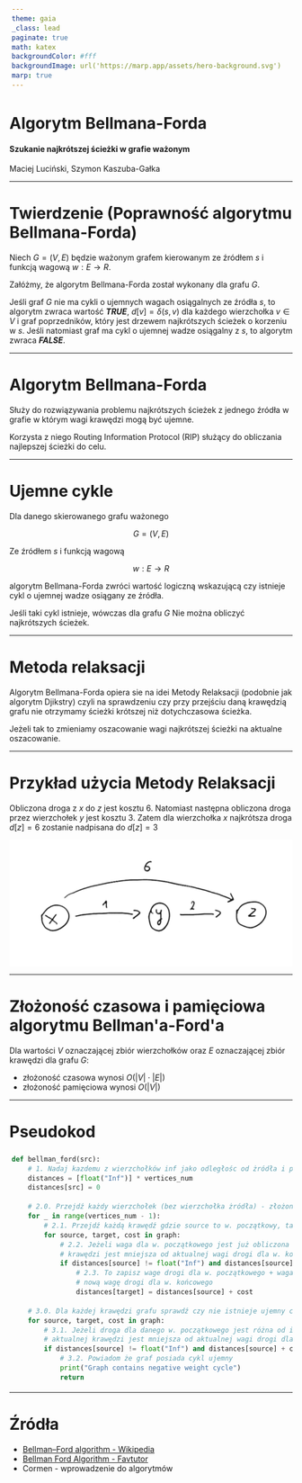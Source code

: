 ```yaml
---
theme: gaia
_class: lead
paginate: true
math: katex
backgroundColor: #fff
backgroundImage: url('https://marp.app/assets/hero-background.svg')
marp: true
---
```


<style>
{
  font-size: 32px;
  padding: 1rem 1.5rem;
}
</style>

# Algorytm Bellmana-Forda

#### Szukanie najkrótszej ścieżki w grafie ważonym

Maciej Luciński, Szymon Kaszuba-Gałka

---

# Twierdzenie (Poprawność algorytmu Bellmana-Forda)

Niech $G=(V,E)$ będzie ważonym grafem kierowanym ze źródłem $s$ i funkcją wagową $w: E \rightarrow R$.

Załóżmy, że algorytm Bellmana-Forda został wykonany dla grafu $G$.

Jeśli graf $G$ nie ma cykli o ujemnych wagach osiągalnych ze źródła $s$, to algorytm zwraca wartość **_TRUE_**, $d[v] = \delta(s, v)$ dla każdego wierzchołka
$v \in V$ i graf poprzedników, który jest drzewem najkrótszych ścieżek o korzeniu w $s$. Jeśli natomiast graf ma cykl o ujemnej wadze osiągalny z $s$, to algorytm zwraca **_FALSE_**.

---

# Algorytm Bellmana-Forda

Służy do rozwiązywania problemu najkrótszych ścieżek z jednego źródła w grafie w którym wagi krawędzi mogą być ujemne.

Korzysta z niego Routing Information Protocol (RIP) służący do obliczania najlepszej ścieżki do celu.

---

# Ujemne cykle

Dla danego skierowanego grafu ważonego

$$
G = (V, E)
$$

Ze źródłem $s$ i funkcją wagową

$$
w: E \rightarrow R
$$

algorytm Bellmana-Forda zwróci wartość logiczną wskazującą czy istnieje cykl o ujemnej wadze osiągany ze źródła.

Jeśli taki cykl istnieje, wówczas dla grafu $G$ Nie można obliczyć najkrótszych ścieżek.

---

# Metoda relaksacji

Algorytm Bellmana-Forda opiera sie na idei Metody Relaksacji (podobnie jak algorytm Djikstry) czyli na sprawdzeniu czy przy przejściu daną krawędzią grafu nie otrzymamy ścieżki krótszej niż dotychczasowa ścieżka.

Jeżeli tak to zmieniamy oszacowanie wagi najkrótszej ścieżki na aktualne oszacowanie.

---

# Przykład użycia Metody Relaksacji

Obliczona droga z $x$ do $z$ jest kosztu $6$. Natomiast następna obliczona droga przez wierzchołek $y$ jest kosztu $3$. Zatem dla wierzchołka $x$ najkrótsza droga $d[z] = 6$ zostanie nadpisana do $d[z] = 3$

<style>
img[alt~="center"] {
  display: block;
  margin: 0 auto;
}
</style>

![w:22cm center](./przyklad_relaksacji.png)

---

# Złożoność czasowa i pamięciowa algorytmu Bellman'a-Ford'a

Dla wartości $V$ oznaczającej zbiór wierzchołków oraz $E$ oznaczającej zbiór krawędzi dla grafu $G$:

- złożoność czasowa wynosi $O(|V| \cdot |E|)$
- złożoność pamięciowa wynosi $O(|V|)$

---

# Pseudokod

<style scoped>
pre {
   background-color: rgb(25, 25, 25);
   border-radius: 0.5rem;
   padding: 0.25rem;
}
</style>

```python
def bellman_ford(src):
    # 1. Nadaj kazdemu z wierzchołków inf jako odległośc od żródła i przypisz żródłu odległość od niego samego == 0
    distances = [float("Inf")] * vertices_num
    distances[src] = 0

    # 2.0. Przejdź każdy wierzchołek (bez wierzchołka żródła) - złożoność obliczeniowa O(|V|*|E|)
    for _ in range(vertices_num - 1):
        # 2.1. Przejdź każdą krawędź gdzie source to w. początkowy, target to w. końcowy a cost to waga
        for source, target, cost in graph:
            # 2.2. Jeżeli waga dla w. początkowego jest już obliczona i waga drogi dla w. początkowego + waga aktualnej
            # krawędzi jest mniejsza od aktualnej wagi drogi dla w. końcowego (skorzystanie z Metody Relaksacji)
            if distances[source] != float("Inf") and distances[source] + cost < distances[target]:
                # 2.3. To zapisz wage drogi dla w. początkowego + waga aktualnej krawędzi jako
                # nową wagę drogi dla w. końcowego
                distances[target] = distances[source] + cost

    # 3.0. Dla każdej krawędzi grafu sprawdź czy nie istnieje ujemny cykl - złożoność obliczeniowa O(|E|)
    for source, target, cost in graph:
        # 3.1. Jeżeli droga dla danego w. początkowego jest różna od inf i waga drogi dla w. początkowego + waga
        # aktualnej krawędzi jest mniejsza od aktualnej wagi drogi dla w. końcowego
        if distances[source] != float("Inf") and distances[source] + cost < distances[target]:
            # 3.2. Powiadom że graf posiada cykl ujemny
            print("Graph contains negative weight cycle")
            return
```

---

# Źródła

- [Bellman–Ford algorithm - Wikipedia](https://en.wikipedia.org/wiki/Bellman%E2%80%93Ford_algorithm)
- [Bellman Ford Algorithm - Favtutor](https://favtutor.com/blogs/bellman-ford-python)
- Cormen - wprowadzenie do algorytmów

